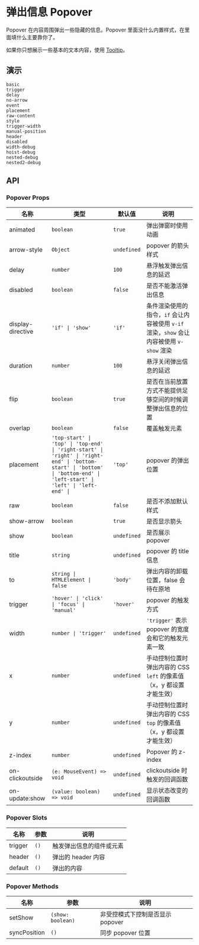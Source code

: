 # 弹出信息 Popover

Popover 在内容周围弹出一些隐藏的信息。Popover 里面没什么内置样式，在里面填什么主要靠你了。

如果你只想展示一些基本的文本内容，使用 [Tooltip](tooltip)。

## 演示

```demo
basic
trigger
delay
no-arrow
event
placement
raw-content
style
trigger-width
manual-position
header
disabled
width-debug
hoist-debug
nested-debug
nested2-debug
```

## API

### Popover Props

| 名称 | 类型 | 默认值 | 说明 |
| --- | --- | --- | --- |
| animated | `boolean` | `true` | 弹出弹窗时使用动画 |
| arrow-style | `Object` | `undefined` | popover 的箭头样式 |
| delay | `number` | `100` | 悬浮触发弹出信息的延迟 |
| disabled | `boolean` | `false` | 是否不能激活弹出信息 |
| display-directive | `'if' \| 'show'` | `'if'` | 条件渲染使用的指令，`if` 会让内容被使用 `v-if` 渲染，`show` 会让内容被使用 `v-show` 渲染 |
| duration | `number` | `100` | 悬浮关闭弹出信息的延迟 |
| flip | `boolean` | `true` | 是否在当前放置方式不能提供足够空间的时候调整弹出信息的位置 |
| overlap | `boolean` | `false` | 覆盖触发元素 |
| placement | `'top-start' \| 'top' \| 'top-end' \| 'right-start' \| 'right' \| 'right-end' \| 'bottom-start' \| 'bottom' \| 'bottom-end' \| 'left-start' \| 'left' \| 'left-end' \| ` | `'top'` | popover 的弹出位置 |
| raw | `boolean` | `false` | 是否不添加默认样式 |
| show-arrow | `boolean` | `true` | 是否显示箭头 |
| show | `boolean` | `undefined` | 是否展示 popover |
| title | `string` | `undefined` | popover 的 title 信息 |
| to | `string \| HTMLElement \| false` | `'body'` | 弹出内容的卸载位置，false 会待在原地 |
| trigger | `'hover' \| 'click' \| 'focus' \| 'manual'` | `'hover'` | popover 的触发方式 |
| width | `number \| 'trigger'` | `undefined` | `'trigger'` 表示 popover 的宽度会和它的触发元素一致 |
| x | `number` | `undefined` | 手动控制位置时弹出内容的 CSS `left` 的像素值（x，y 都设置才能生效） |
| y | `number` | `undefined` | 手动控制位置时弹出内容的 CSS `top` 的像素值（x，y 都设置才能生效） |
| z-index | `number` | `undefined` | Popover 的 z-index |
| on-clickoutside | `(e: MouseEvent) => void` | `undefined` | clickoutside 时触发的回调函数 |
| on-update:show | `(value: boolean) => void` | `undefined` | 显示状态改变的回调函数 |

### Popover Slots

| 名称    | 参数 | 说明                     |
| ------- | ---- | ------------------------ |
| trigger | `()` | 触发弹出信息的组件或元素 |
| header  | `()` | 弹出的 header 内容       |
| default | `()` | 弹出的内容               |

### Popover Methods

| 名称         | 参数              | 说明                             |
| ------------ | ----------------- | -------------------------------- |
| setShow      | `(show: boolean)` | 非受控模式下控制是否显示 popover |
| syncPosition | `()`              | 同步 popover 位置                |
